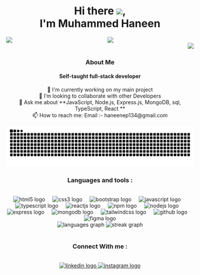 <h1 align="center">
  Hi there <img src="https://media.giphy.com/media/hvRJCLFzcasrR4ia7z/giphy.gif" width="30px">,<br> I'm Muhammed Haneen
</h1>

<div align="center" style="display: flex; justify-content: center; align-items: center; gap: 40px;">
  <img src="https://user-images.githubusercontent.com/74038190/212748842-9fcbad5b-6173-4175-8a61-521f3dbb7514.gif" width="500">
  <img src="https://user-images.githubusercontent.com/74038190/212750672-2f3f2b50-c84f-4ed8-a60a-849ae69ff9df.gif" width="500">
</div>

<div align="right">
  <img src="https://visitor-badge.laobi.icu/badge?page_id=haneenep.haneenep&left_color=yellow&right_color=black"  />
</div>

<h3 align="center">About Me</h3>

<h4 align="center">Self-taught full-stack developer</h4>

<p align="center">🔭 I'm currently working on my main project <br>👯 I’m looking to collaborate with other Developers<br>💬 Ask me about **JavaScript, Node.js, Express.js, MongoDB, sql, TypeScript, React **<br>📫 How to reach me: Email :- haneenep134@gmail.com</p>

<img src="https://raw.githubusercontent.com/haneenep/haneenep/output/snake.svg" alt="Snake animation" />

<h3 align="center">Languages and tools :</h3>

<br clear="both">

<div align="center">
  <img src="https://img.shields.io/badge/HTML5-E34F26?logo=html5&logoColor=white&style=for-the-badge" height="25" alt="html5 logo"  />
  <img width="12" />
  <img src="https://img.shields.io/badge/CSS3-1572B6?logo=css3&logoColor=white&style=for-the-badge" height="25" alt="css3 logo"  />
  <img width="12" />
  <img src="https://img.shields.io/badge/Bootstrap-7952B3?logo=bootstrap&logoColor=white&style=for-the-badge" height="25" alt="bootstrap logo"  />
  <img width="12" />
  <img src="https://img.shields.io/badge/JavaScript-F7DF1E?logo=javascript&logoColor=black&style=for-the-badge" height="25" alt="javascript logo"  />
  <img width="12" />
  <img src="https://img.shields.io/badge/TypeScript-007acc?logo=typescript&logoColor=black&style=for-the-badge" height="25" alt="typescript logo"  />
  <img width="12" />
  <img src="https://img.shields.io/badge/React-black?logo=react&logoColor=2361DAFB&style=for-the-badge" height="25" alt="reactjs logo"  />
  <img width="12" />
  <img src="https://img.shields.io/badge/npm-CB3837?logo=npm&logoColor=white&style=for-the-badge" height="25" alt="npm logo"  />
  <img width="12" />
  <img src="https://img.shields.io/badge/Node.js-339933?logo=nodedotjs&logoColor=white&style=for-the-badge" height="25" alt="nodejs logo"  />
  <img width="12" />
  <img src="https://img.shields.io/badge/Express-000000?logo=express&logoColor=white&style=for-the-badge" height="25" alt="express logo"  />
  <img width="12" />
  <img src="https://img.shields.io/badge/MongoDB-47A248?logo=mongodb&logoColor=white&style=for-the-badge" height="25" alt="mongodb logo"  />
  <img width="12" />
  <img src="https://img.shields.io/badge/Tailwind CSS-06B6D4?logo=tailwindcss&logoColor=black&style=for-the-badge" height="25" alt="tailwindcss logo"  />
  <img width="12" />
  <img src="https://img.shields.io/badge/GitHub-181717?logo=github&logoColor=white&style=for-the-badge" height="25" alt="github logo"  />
  <img width="12" />
  <img src="https://img.shields.io/badge/Figma-F24E1E?logo=figma&logoColor=white&style=for-the-badge" height="25" alt="figma logo"  />
</div>

<div align="center">
  <img src="https://github-readme-stats.vercel.app/api/top-langs?username=haneenep&locale=en&hide_title=true&layout=compact&card_width=320&langs_count=5&theme=chartreuse-dark&hide_border=true&order=2" height="150" alt="languages graph"  />
  <img src="https://streak-stats.demolab.com?user=haneenep&locale=en&mode=daily&theme=chartreuse-dark&hide_border=true&border_radius=5&order=3" height="150" alt="streak graph"  />
</div>

<br clear="both">

<h3 align="center">Connect With me :</h3>

<br clear="both">

<div align="center">
  <a href="www.linkedin.com/in/muhammed-haneen-9465822aa " target="_blank">
    <img src="https://raw.githubusercontent.com/maurodesouza/profile-readme-generator/master/src/assets/icons/social/linkedin/default.svg" width="42" height="30" alt="linkedin logo"  />
  </a>
  <a href="https://www.instagram.com/_haneen_ep_?igsh=MWcyMW1ubm8za2tzYQ%3D%3D&utm_source=qr" target="_blank">
    <img src="https://raw.githubusercontent.com/maurodesouza/profile-readme-generator/master/src/assets/icons/social/instagram/default.svg" width="42" height="30" alt="instagram logo"  />
  </a>
</div>
